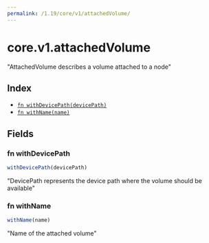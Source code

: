 ```yaml
---
permalink: /1.19/core/v1/attachedVolume/
---
```


# core.v1.attachedVolume

"AttachedVolume describes a volume attached to a node"

## Index

* [`fn withDevicePath(devicePath)`](#fn-withdevicepath)
* [`fn withName(name)`](#fn-withname)

## Fields

### fn withDevicePath

```ts
withDevicePath(devicePath)
```

"DevicePath represents the device path where the volume should be available"

### fn withName

```ts
withName(name)
```

"Name of the attached volume"